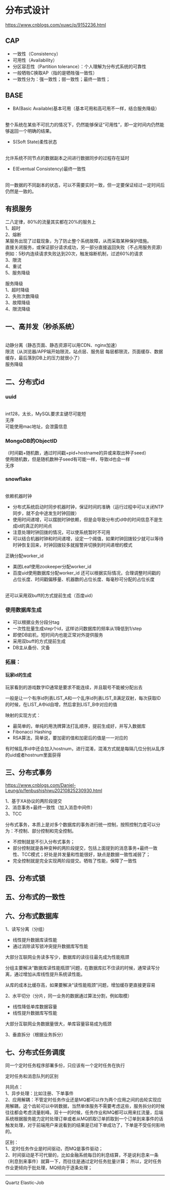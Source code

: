 # 分布式设计

https://www.cnblogs.com/xuwc/p/9152236.html

## CAP
- 一致性（Consistency）
- 可用性（Availability）
- 分区容忍性（Partition tolerance）：个人理解为分布式系统的可靠性
- 一般牺牲C换取AP（指的是牺牲强一致性）
- 一致性分为：强一致性；弱一致性；最终一致性；

## BASE
- BA(Basic Available)基本可用（基本可用和高可用不一样，结合服务降级）
<br/>
整个系统在某些不可抗力的情况下，仍然能够保证“可用性”，即一定时间内仍然能够返回一个明确的结果。

- S(Soft State)柔性状态
<br/>
允许系统不同节点的数据副本之间进行数据同步的过程存在延时

- E(Eventual Consistency)最终一致性
<br/>
同一数据的不同副本的状态，可以不需要实时一致，但一定要保证经过一定时间后仍然是一致的。

## 有损服务
二八定律，80%的流量其实都在20%的服务上
<br/>
1、超时
<br/>
2、熔断
<br/>
某服务出现了过载现象，为了防止整个系统故障，从而采取某种保护措施。
<br/>
直接关闭服务，或保证部分请求成功，另一部分直接返回失败（不占用服务资源）
<br/>
例如：5秒内连续请求失败达到20次，触发熔断机制，过滤60%的请求
<br/>
3、限流
<br/>
4、重试
<br/>
5、服务降级

服务降级
<br/>
1、超时降级
<br/>
2、失败次数降级
<br/>
3、故障降级
<br/>
4、限流降级


## 一、高并发（秒杀系统）
<br/>
动静分离（静态页面、静态资源可以用CDN、nginx加速）
<br/>
限流（从浏览器/APP端开始限流，站点层、服务层 每层都限流，页面缓存、数据缓存，最后落到DB上的压力就很小了）
<br/>
服务降级

## 二、分布式id

### uuid
<br/>
int128，太长，MySQL要求主键尽可能短
<br/>
无序
<br/>
可能使用mac地址，会泄露信息

### MongoDB的ObjectID
（时间戳+随机数，通过时间戳+pid+hostname的异或来取出种子seed）
<br/>
使用随机数，但是随机数种子seed有可能一样，导致id也会一样
<br/>
无序

### snowflake
<br/>
依赖机器时钟

- 分布式系统启动时同步机器时钟，保证时间的准确（运行过程中可以关闭NTP同步，就不会中途发生时钟回拨）
- 使用时间递增，可以摆脱时钟依赖，但是会导致分布式id中的时间信息不是生成id的真正的时间点
- 注意处理时钟回拨的情况，可以使系统暂时不可用
- 可以结合机器时钟和时间递增，设定一个阈值，如果时钟回拨较少就可以等待时钟恢复回来，时钟回拨较多就报警并切换到时间递增的模式

正确分配worker_id

- 美团Leaf使用zookeeper分配worker_id
- 百度uid使用数据库分配worker_id
还可以根据实际情况，合理调整时间戳的占位长度、时间戳偏移量、机器数的占位长度、每毫秒可分配的占位长度
<br/>
还可以采用双buff的方式提前生成（百度uid）

### 使用数据库生成

* 可以根据业务分段分tag
* 一次性批量生成step个id，这样访问数据库的频率从1降低到1/step
* 即使DB宕机，短时间内也能正常对外提供服务
* 采用双buff的方式提前生成
* DB主从备份、灾备


### 拓展：

#### 玩家id的生成
玩家看到的游戏数字ID通常是要求不能连续，并且靓号不能被分配出去

一般是让一个有序id列表LIST_A和一个乱序id列表LIST_B满足双射，每次获取ID的时候，在LIST_A中id自增，然后拿到LIST_B中对应的值

映射的实现方式：

- 最简单的，单纯的用洗牌算法打乱顺序，提前生成好，并写入数据库
- Fibonacci Hashing
- RSA算法，简单说，要加密的值和加密后的值是一一对应的

有时候乱序id中还会加入hostnum，进行混淆，混淆方式就是每隔几位分别从乱序的uid或者hostnum里面获得

## 三、分布式事务

https://www.cnblogs.com/Daniel-Leung/p/fenbushishiwu20210825230930.html

1、基于XA协议的两阶段提交
<br/>
2、消息事务+最终一致性（加入消息中间件）
<br/>
3、TCC

分布式事务，本质上是对多个数据库的事务进行统一控制，按照控制力度可以分为：不控制、部分控制和完全控制。

- 不控制就是不引入分布式事务；
- 部分控制就是各种变种的两阶段提交，包括上面提到的消息事务+最终一致性、TCC模式；好处是并发量和性能很好，缺点是数据一致性减弱了；
- 完全控制就是完全实现两阶段提交。牺牲了性能，保障了一致性


## 四、分布式锁

## 五、分布式的一致性

## 六、分布式数据库

1、读写分离（分组）

* 线性提升数据库读性能
* 通过消除读写锁冲突提升数据库写性能

大部分互联网业务读多写少，数据库的读往往最先成为性能瓶颈

分组主要解决“数据库读性能瓶颈”问题，在数据库扛不住读的时候，通常读写分离，通过增加从库线性提升系统读性能。

从库的成本比缓存高，如果要解决“读性能瓶颈”问题，增加缓存更直接更容易

2、水平切分（分片，同一业务的数据通过算法分割，例如取模）

* 线性降低单库数据容量
* 线性提升数据库写性能

大部分互联网业务数据量很大，单库容量容易成为瓶颈

3、垂直拆分（根据业务拆分）

## 七、分布式任务调度

同⼀个定时任务程序部署多份，只应该有⼀个定时任务在执行

定时任务和消息队列的区别

共同点：
<br/>
1、异步处理：⽐如注册、下单事件
<br/>
2、应⽤解耦：不管定时任务作业还是MQ都可以作为两个应⽤之间的⻮轮实现应⽤解耦，这个⻮轮可以中转数据，当然单体服务不需要考虑这些，服务拆分的时候往往都会考虑流量削峰。双⼗⼀的时候，任务作业和MQ都可以⽤来扛流量，后端系统根据服务能⼒定时处理订单或者从MQ抓取订单抓取到⼀个订单到来事件的话触发处理，对于前端⽤户来说看到的结果是已经下单成功了，下单是不受任何影响的。

区别：
<br/>
1、定时任务作业是时间驱动，⽽MQ是事件驱动；
<br/>
2、时间驱动是不可代替的，⽐如⾦融系统每⽇的利息结算，不是说利息来⼀条（利息到来事件）就算⼀下，⽽往往是通过定时任务批量计算；
所以，定时任务作业更倾向于批处理，MQ倾向于逐条处理；

---
Quartz
Elastic-Job


